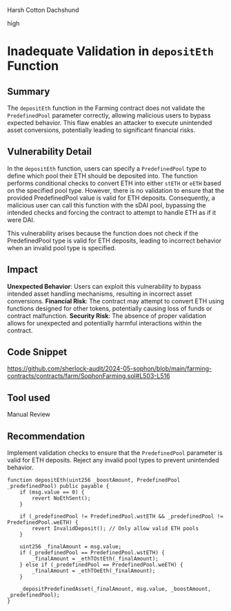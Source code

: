 Harsh Cotton Dachshund

high

# Inadequate Validation in `depositEth` Function

## Summary

The `depositEth` function in the Farming contract does not validate the `PredefinedPool` parameter correctly, allowing malicious users to bypass expected behavior. This flaw enables an attacker to execute unintended asset conversions, potentially leading to significant financial risks.


## Vulnerability Detail

In the `depositEth` function, users can specify a `PredefinedPool` type to define which pool their ETH should be deposited into. The function performs conditional checks to convert ETH into either `stETH` or `eETH` based on the specified pool type. However, there is no validation to ensure that the provided PredefinedPool value is valid for ETH deposits. Consequently, a malicious user can call this function with the sDAI pool, bypassing the intended checks and forcing the contract to attempt to handle ETH as if it were DAI.

This vulnerability arises because the function does not check if the PredefinedPool type is valid for ETH deposits, leading to incorrect behavior when an invalid pool type is specified.


## Impact

**Unexpected Behavior**: Users can exploit this vulnerability to bypass intended asset handling mechanisms, resulting in incorrect asset conversions.
**Financial Risk**: The contract may attempt to convert ETH using functions designed for other tokens, potentially causing loss of funds or contract malfunction.
**Security Risk**: The absence of proper validation allows for unexpected and potentially harmful interactions within the contract.

## Code Snippet

https://github.com/sherlock-audit/2024-05-sophon/blob/main/farming-contracts/contracts/farm/SophonFarming.sol#L503-L516

## Tool used

Manual Review

## Recommendation

Implement validation checks to ensure that the `PredefinedPool` parameter is valid for ETH deposits. Reject any invalid pool types to prevent unintended behavior.

```solidity
function depositEth(uint256 _boostAmount, PredefinedPool _predefinedPool) public payable {
    if (msg.value == 0) {
        revert NoEthSent();
    }

    if (_predefinedPool != PredefinedPool.wstETH && _predefinedPool != PredefinedPool.weETH) {
        revert InvalidDeposit(); // Only allow valid ETH pools
    }

    uint256 _finalAmount = msg.value;
    if (_predefinedPool == PredefinedPool.wstETH) {
        _finalAmount = _ethTOstEth(_finalAmount);
    } else if (_predefinedPool == PredefinedPool.weETH) {
        _finalAmount = _ethTOeEth(_finalAmount);
    }

    _depositPredefinedAsset(_finalAmount, msg.value, _boostAmount, _predefinedPool);
}
```
